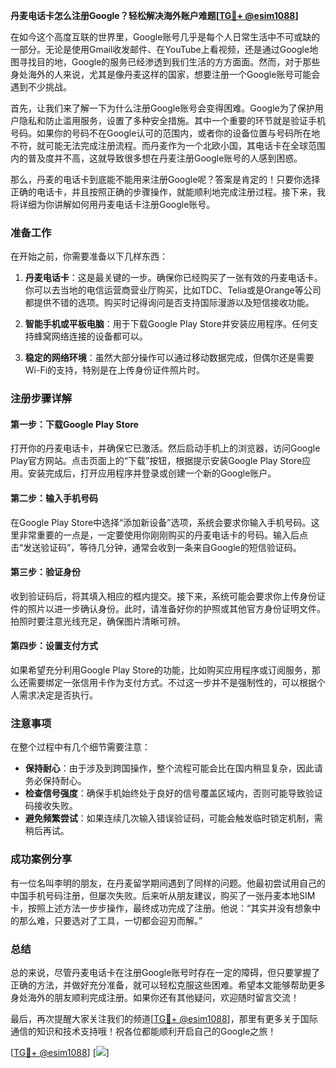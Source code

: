 **丹麦电话卡怎么注册Google？轻松解决海外账户难题[[TG💪+ @esim1088](https://t.me/s/esim1088)]**

在如今这个高度互联的世界里，Google账号几乎是每个人日常生活中不可或缺的一部分。无论是使用Gmail收发邮件、在YouTube上看视频，还是通过Google地图寻找目的地，Google的服务已经渗透到我们生活的方方面面。然而，对于那些身处海外的人来说，尤其是像丹麦这样的国家，想要注册一个Google账号可能会遇到不少挑战。

首先，让我们来了解一下为什么注册Google账号会变得困难。Google为了保护用户隐私和防止滥用服务，设置了多种安全措施。其中一个重要的环节就是验证手机号码。如果你的号码不在Google认可的范围内，或者你的设备位置与号码所在地不符，就可能无法完成注册流程。而丹麦作为一个北欧小国，其电话卡在全球范围内的普及度并不高，这就导致很多想在丹麦注册Google账号的人感到困惑。

那么，丹麦的电话卡到底能不能用来注册Google呢？答案是肯定的！只要你选择正确的电话卡，并且按照正确的步骤操作，就能顺利地完成注册过程。接下来，我将详细为你讲解如何用丹麦电话卡注册Google账号。

### 准备工作

在开始之前，你需要准备以下几样东西：

1. **丹麦电话卡**：这是最关键的一步。确保你已经购买了一张有效的丹麦电话卡。你可以去当地的电信运营商营业厅购买，比如TDC、Telia或是Orange等公司都提供不错的选项。购买时记得询问是否支持国际漫游以及短信接收功能。

2. **智能手机或平板电脑**：用于下载Google Play Store并安装应用程序。任何支持蜂窝网络连接的设备都可以。

3. **稳定的网络环境**：虽然大部分操作可以通过移动数据完成，但偶尔还是需要Wi-Fi的支持，特别是在上传身份证件照片时。

### 注册步骤详解

#### 第一步：下载Google Play Store

打开你的丹麦电话卡，并确保它已激活。然后启动手机上的浏览器，访问Google Play官方网站。点击页面上的“下载”按钮，根据提示安装Google Play Store应用。安装完成后，打开应用程序并登录或创建一个新的Google账户。

#### 第二步：输入手机号码

在Google Play Store中选择“添加新设备”选项，系统会要求你输入手机号码。这里非常重要的一点是，一定要使用你刚刚购买的丹麦电话卡的号码。输入后点击“发送验证码”，等待几分钟，通常会收到一条来自Google的短信验证码。

#### 第三步：验证身份

收到验证码后，将其填入相应的框内提交。接下来，系统可能会要求你上传身份证件的照片以进一步确认身份。此时，请准备好你的护照或其他官方身份证明文件。拍照时要注意光线充足，确保图片清晰可辨。

#### 第四步：设置支付方式

如果希望充分利用Google Play Store的功能，比如购买应用程序或订阅服务，那么还需要绑定一张信用卡作为支付方式。不过这一步并不是强制性的，可以根据个人需求决定是否执行。

### 注意事项

在整个过程中有几个细节需要注意：

- **保持耐心**：由于涉及到跨国操作，整个流程可能会比在国内稍显复杂，因此请务必保持耐心。
- **检查信号强度**：确保手机始终处于良好的信号覆盖区域内，否则可能导致验证码接收失败。
- **避免频繁尝试**：如果连续几次输入错误验证码，可能会触发临时锁定机制，需稍后再试。

### 成功案例分享

有一位名叫李明的朋友，在丹麦留学期间遇到了同样的问题。他最初尝试用自己的中国手机号码注册，但屡次失败。后来听从朋友建议，购买了一张丹麦本地SIM卡，按照上述方法一步步操作，最终成功完成了注册。他说：“其实并没有想象中的那么难，只要选对了工具，一切都会迎刃而解。”

### 总结

总的来说，尽管丹麦电话卡在注册Google账号时存在一定的障碍，但只要掌握了正确的方法，并做好充分准备，就可以轻松克服这些困难。希望本文能够帮助更多身处海外的朋友顺利完成注册。如果你还有其他疑问，欢迎随时留言交流！

最后，再次提醒大家关注我们的频道[[TG💪+ @esim1088](https://t.me/s/esim1088)]，那里有更多关于国际通信的知识和技术支持哦！祝各位都能顺利开启自己的Google之旅！

[[TG💪+ @esim1088](https://t.me/s/esim1088)] [![](https://i.postimg.cc/4NQfJmqS/Snipaste-2025-05-13-00-14-12.png)]